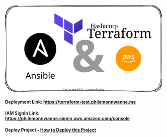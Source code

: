 ![integration](./images/terra-ans-aws-transparent.svg)


#### Deployment Link: https://terraform-test.philemonnwanne.me

#### IAM SignIn Link: https://philemonnwanne.signin.aws.amazon.com/console

#### Deploy Project - [How to Deploy this Project](https://github.com/philemonnwanne/altschool-cloud-exercises/blob/main/3rd_semester/month-02/mini-project/Deployment.md)
